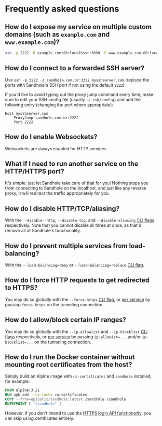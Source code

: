 # Frequently asked questions

## How do I expose my service on multiple custom domains (such as `example.com` and `www.example.com`)?

```bash
ssh -p 2222 -R example.com:80:localhost:3000 -R www.example.com:80:localhost:3000 sandhole.com.br
```

## How do I connect to a forwarded SSH server?

Use `ssh -p 2222 -J sandhole.com.br:2222 mysshserver.com` (replace the ports with Sandhole's SSH port if not using the default `2222`).

If you'd like to avoid typing out the proxy jump command every time, make sure to edit your SSH config file (usually `~/.ssh/config`) and add the following entry (changing the port where appropriate):

```ssh-config
Host mysshserver.com
	ProxyJump sandhole.com.br:2222
	Port 2222
```

## How do I enable Websockets?

Websockets are always enabled for HTTP services.

## What if I need to run another service on the HTTP/HTTPS port?

It's simple: just let Sandhole take care of that for you! Nothing stops you from connecting to Sandhole on the localhost, and just like any reverse proxy, it will redirect the traffic appropriately for you.

## How do I disable HTTP/TCP/aliasing?

With the `--disable--http`, `--disable-tcp`, and `--disable-aliasing` [CLI flags](./cli.md) respectively. Note that you cannot disable all three at once, as that'd remove all of Sandhole's functionality.

## How do I prevent multiple services from load-balancing?

With the `--load-balancing=deny` or `--load-balancing=replace` [CLI flag](./cli.md).

## How do I force HTTP requests to get redirected to HTTPS?

You may do so globally with the `--force-https` [CLI flag](./cli.md), or [per service](./advanced_options.md#force-https) by passing `force-https` on the tunneling connection.

## How do I allow/block certain IP ranges?

You may do so globally with the `--ip-allowlist` and `--ip-blocklist` [CLI flags](./cli.md) respectively, or [per service](./advanced_options.md#ip-allowlist--ip-blocklist) by passing `ip-allowist=...` and/or `ip-blocklist=...` on the tunneling connection.

## How do I run the Docker container without mounting root certificates from the host?

Simply build an Alpine image with `ca-certificates` and `sandhole` installed, for example:

```dockerfile
FROM alpine:3.21
RUN apk add --no-cache ca-certificates
COPY --from=epiceric/sandhole:latest /sandhole /sandhole
ENTRYPOINT [ "/sandhole" ]
```

However, if you don't intend to use the [HTTPS login API functionality](./configuration.md#alternative-authentication-with-password), you can skip using certificates entirely.

